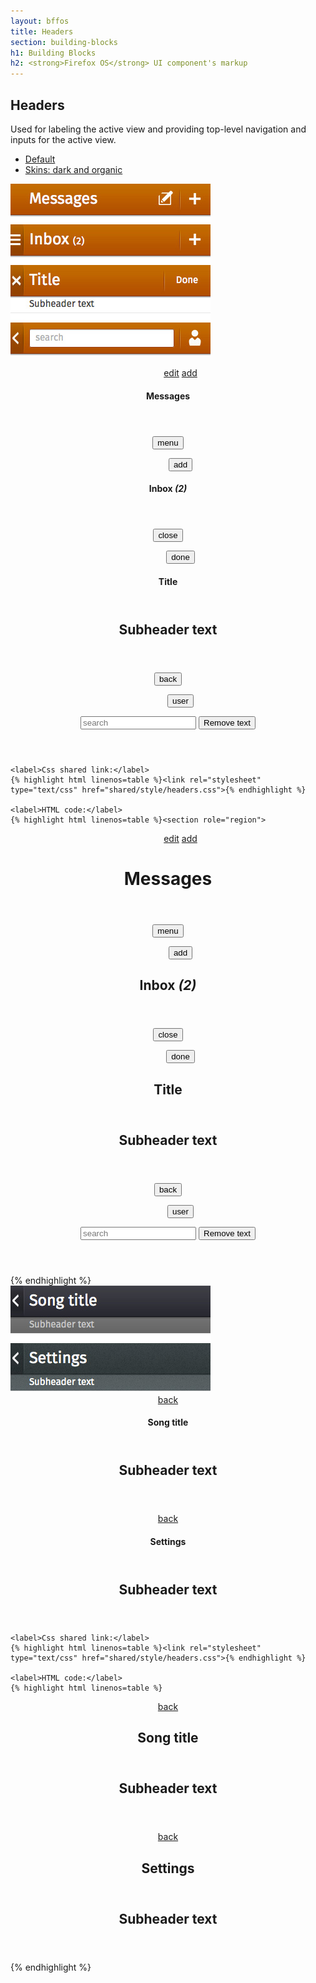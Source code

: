 ```yaml
---
layout: bffos
title: Headers
section: building-blocks
h1: Building Blocks
h2: <strong>Firefox OS</strong> UI component's markup
---
```


## Headers

Used for labeling the active view and providing top-level navigation and inputs for the active view.

<div class="tabs">
  <ul>
    <li><a href="#headers-default">Default</a></li>
    <li><a href="#headers-skins">Skins: dark and organic</a></li>
  </ul>
  <div id="headers-default">
    <section class="example">
      <img src="../images/BB/headers_1.jpg" alt="Headers (Image replacing code)"/>
      <article class="frame">
        <section role="region">
          <header>
            <menu type="toolbar">
              <a href="#"><span class="icon icon-edit">edit</span></a>
              <a href="#"><span class="icon icon-add">add</span></a>
            </menu>
            <h1>Messages</h1>
          </header>
        </section>
        <section role="region">
          <header>
            <button><span class="icon icon-menu">menu</span></button>
            <menu type="toolbar">
              <button><span class="icon icon-add">add</span></button>
            </menu>
            <h1>Inbox <em>(2)</em></h1>
          </header>
        </section>
        <section role="region">
          <header>
            <button><span class="icon icon-close">close</span></button>
            <menu type="toolbar"><button>done</button></menu>
            <h1>Title</h1>
          </header>
          <header>
            <h2>Subheader text</h2>
          </header>
        </section>
        <section role="region">
          <header>
            <button><span class="icon icon-back">back</span></button>
            <menu type="toolbar">
              <button><span class="icon icon-user">user</span></button>
            </menu>
            <form action="#">
              <input type="text" placeholder="search" required="required">
              <button type="reset">Remove text</button>
            </form>
          </header>
        </section>
      </article>
    </section>

    <label>Css shared link:</label>
    {% highlight html linenos=table %}<link rel="stylesheet" type="text/css" href="shared/style/headers.css">{% endhighlight %}

    <label>HTML code:</label>
    {% highlight html linenos=table %}<section role="region">
  <header>
    <menu type="toolbar">
      <a href="#"><span class="icon icon-edit">edit</span></a>
      <a href="#"><span class="icon icon-add">add</span></a>
    </menu>
    <h1>Messages</h1>
  </header>
</section>
<section role="region">
  <header>
    <button><span class="icon icon-menu">menu</span></button>
    <menu type="toolbar">
      <button><span class="icon icon-add">add</span></button>
    </menu>
    <h1>Inbox <em>(2)</em></h1>
  </header>
</section>
<section role="region">
  <header>
    <button><span class="icon icon-close">close</span></button>
    <menu type="toolbar"><button>done</button></menu>
    <h1>Title</h1>
  </header>
  <header>
    <h2>Subheader text</h2>
  </header>
</section>
<section role="region">
  <header>
    <button><span class="icon icon-back">back</span></button>
    <menu type="toolbar">
      <button><span class="icon icon-user">user</span></button>
    </menu>
    <form action="#">
      <input type="text" placeholder="search" required="required">
      <button type="reset">Remove text</button>
    </form>
  </header>
</section>{% endhighlight %}
  </div>

  <div id="headers-skins">
    <section class="example">
      <img src="../images/BB/headers_2.jpg" alt="Headers (Image replacing code)"/>
      <article class="frame">
        <section class="skin-dark" role="region">
          <header>
            <a href="#"><span class="icon icon-back">back</span></a>
            <h1>Song title</h1>
          </header>
          <header>
            <h2>Subheader text</h2>
          </header>
        </section>
        <section class="skin-organic" role="region">
          <header>
            <a href="#"><span class="icon icon-back">back</span></a>
            <h1>Settings</h1>
          </header>
          <header>
            <h2>Subheader text</h2>
          </header>
        </section>
      </article>
    </section>

    <label>Css shared link:</label>
    {% highlight html linenos=table %}<link rel="stylesheet" type="text/css" href="shared/style/headers.css">{% endhighlight %}

    <label>HTML code:</label>
    {% highlight html linenos=table %}
<section class="skin-dark" role="region">
  <header>
    <a href="#"><span class="icon icon-back">back</span></a>
    <h1>Song title</h1>
  </header>
  <header>
    <h2>Subheader text</h2>
  </header>
</section>
<section class="skin-organic" role="region">
  <header>
    <a href="#"><span class="icon icon-back">back</span></a>
    <h1>Settings</h1>
  </header>
  <header>
    <h2>Subheader text</h2>
  </header>
</section>{% endhighlight %}
  </div>
</div>

